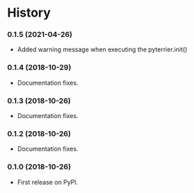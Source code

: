 # History


### 0.1.5 (2021-04-26)

* Added warning message when executing the pyterrier.init()

### 0.1.4 (2018-10-29)

* Documentation fixes.

### 0.1.3 (2018-10-26)

* Documentation fixes.

### 0.1.2 (2018-10-26)

* Documentation fixes.

### 0.1.0 (2018-10-26)

* First release on PyPI.
